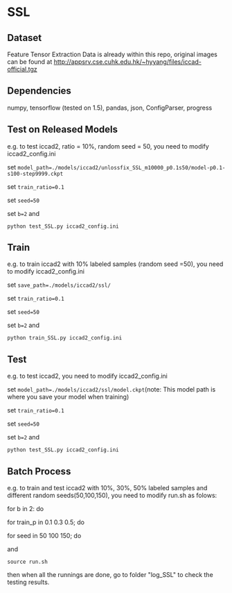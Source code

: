 # SSL

## Dataset

Feature Tensor Extraction Data is already within this repo, original images can be found at http://appsrv.cse.cuhk.edu.hk/~hyyang/files/iccad-official.tgz

## Dependencies

numpy, tensorflow (tested on 1.5), pandas, json, ConfigParser, progress

## Test on Released Models

e.g. to test iccad2, ratio = 10%, random seed = 50, you need to modify iccad2\_config.ini

set ```model_path=./models/iccad2/unlossfix_SSL_m10000_p0.1s50/model-p0.1-s100-step9999.ckpt```  

set ```train_ratio=0.1``` 

set ```seed=50``` 

set ```b=2``` and

```python test_SSL.py iccad2_config.ini```

## Train

e.g. to train iccad2 with 10% labeled samples (random seed =50), you need to modify iccad2\_config.ini

set ```save_path=./models/iccad2/ssl/```

set ```train_ratio=0.1``` 

set ```seed=50```

set ```b=2``` and

```python train_SSL.py iccad2_config.ini```

## Test

e.g. to test iccad2, you need to modify iccad2\_config.ini

set ```model_path=./models/iccad2/ssl/model.ckpt```(note: This model path is where you save your model when training)  

set ```train_ratio=0.1``` 

set ```seed=50```

set ```b=2``` and

```python test_SSL.py iccad2_config.ini```

## Batch Process

e.g. to train and test iccad2 with 10%, 30%, 50% labeled samples and different random seeds(50,100,150), you need to modify run.sh as folows:

for b in 2: do

for train_p in 0.1 0.3 0.5; do

for seed in 50 100 150; do

and 

```source run.sh```

then when all the runnings are done, go to folder "log_SSL" to check the testing results.



